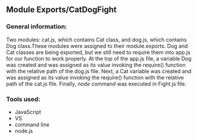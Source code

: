 ## Module Exports/CatDogFight

### General information:

Two modules: cat.js, which contains Cat class, and dog.js, which contains Dog class.These modules were assigned to their module.exports. Dog and Cat classes are being exported, but we still need to require them into app.js for our function to work properly. At the top of the app.js file,  a variable Dog was created and was assigned as its value invoking the require() function with the relative path of the dog.js file. Next, a Cat variable was created and was assigned as its value invoking the require() function with the relative path of the cat.js file. Finally, _node_ command was executed in Fight.js file. 

### Tools used:

+ JavaScript
+ VS
+ command line
+ node.js
